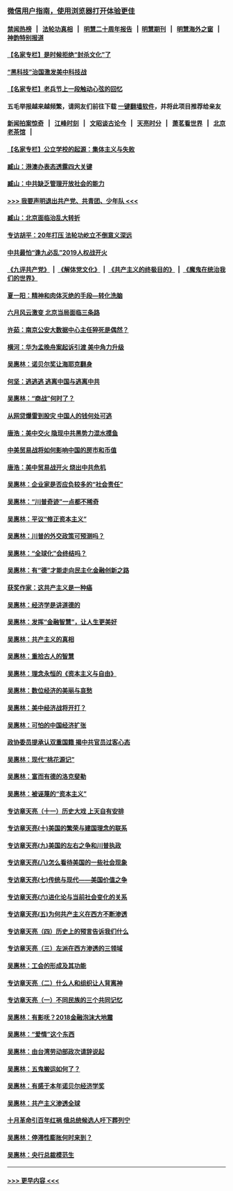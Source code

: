 ### [微信用户指南，使用浏览器打开体验更佳](https://github.com/gfw-breaker/banned-news1/blob/master/indexes/wechat-guide.md?t=0)
#### [禁闻热榜](热点新闻.md?t=0)  &nbsp;&nbsp;|&nbsp;&nbsp; [法轮功真相](https://github.com/gfw-breaker/truth/blob/master/README.md?t=0) &nbsp;&nbsp;|&nbsp;&nbsp; [明慧二十周年报告](https://github.com/gfw-breaker/mh-reports/blob/master/README.md?t=0) &nbsp;&nbsp;|&nbsp;&nbsp;[明慧期刊](https://github.com/gfw-breaker/mh-qikan) &nbsp;&nbsp;|&nbsp;&nbsp; [明慧海外之窗](https://github.com/gfw-breaker/mh-news/blob/master/README.md?t=0) &nbsp;&nbsp;|&nbsp;&nbsp; [神韵特别报道](https://github.com/gfw-breaker/mh-news/blob/master/shenyun.md?t=0)
#### [【名家专栏】是时候拒绝“封杀文化”了](../pages/nsc423/n11814093.md?t=02161244) 
#### [“黑科技”治国激发美中科技战](../pages/nsc423/n11638056.md?t=02161244) 
#### [【名家专栏】老兵节上一段触动心弦的回忆](../pages/nsc423/n11646016.md?t=02161244) 
#### 五毛举报越来越频繁，请网友们前往下载 [一键翻墙软件](https://github.com/gfw-breaker/ssr-accounts)，并将此项目推荐给亲友
#### [新闻拍案惊奇](https://github.com/gfw-breaker/banned-news1/blob/master/pages/link4.md) &nbsp;&nbsp;|&nbsp;&nbsp; [江峰时刻](https://github.com/gfw-breaker/banned-news1/blob/master/pages/link4.md) &nbsp;&nbsp;|&nbsp;&nbsp; [文昭谈古论今](https://github.com/gfw-breaker/banned-news1/blob/master/pages/link4.md) &nbsp;&nbsp;|&nbsp;&nbsp; [天亮时分](https://github.com/gfw-breaker/banned-news1/blob/master/pages/link4.md) &nbsp;&nbsp;|&nbsp;&nbsp; [萧茗看世界](https://github.com/gfw-breaker/banned-news1/blob/master/pages/link4.md) &nbsp;&nbsp;|&nbsp;&nbsp; [北京老茶馆](https://github.com/gfw-breaker/banned-news1/blob/master/pages/link4.md) &nbsp;&nbsp;|&nbsp;&nbsp; 
#### [【名家专栏】公立学校的起源：集体主义与失败](../pages/nsc423/n11601833.md?t=02161244) 
#### [臧山：港澳办表态透露四大关键](../pages/nsc423/n11421628.md?t=02161244) 
#### [臧山：中共缺乏管理开放社会的能力](../pages/nsc423/n11407457.md?t=02161244) 
#### [>>> 我要声明退出共产党、共青团、少年队 <<<](https://github.com/begood0513/goodnews/blob/master/quit/letter.md) 
#### [臧山：北京面临治乱大转折](../pages/nsc423/n11406895.md?t=02161244) 
#### [专访胡平：20年打压 法轮功屹立不倒意义深远](../pages/nsc423/n11398800.md?t=02161244) 
#### [中共最怕“逢九必乱”2019人权战开火](../pages/nsc423/n11385248.md?t=02161244) 
#### [《九评共产党》](https://github.com/begood0513/9ping.md/blob/master/README.md) &nbsp;|&nbsp; [《解体党文化》](../../../../jtdwh.md/blob/master/README.md)  &nbsp;|&nbsp; [《共产主义的终极目的》](../../../../gczydzjmd.md/blob/master/README.md) &nbsp;|&nbsp; [《魔鬼在统治我们的世界》](../../../../mgztzwmdsj.md/blob/master/README.md) 
#### [夏一阳：精神和肉体灭绝的手段—转化洗脑](../pages/nsc423/n11368250.md?t=02161244) 
#### [六月风云激变 北京当局面临三条路](../pages/nsc423/n11313668.md?t=02161244) 
#### [许茹：南京公安大数据中心主任猝死是偶然？](../pages/nsc423/n11064744.md?t=02161244) 
#### [横河：华为孟晚舟案起诉引渡 美中角力升级](../pages/nsc423/n11027230.md?t=02161244) 
#### [吴惠林：诺贝尔奖让海耶克翻身](../pages/nsc423/n10890049.md?t=02161244) 
#### [何坚：逃逃逃 逃离中国与逃离中共](../pages/nsc423/n10592891.md?t=02161244) 
#### [吴惠林：“商战”何时了？](../pages/nsc423/n10573558.md?t=02161244) 
#### [从网贷爆雷到股灾 中国人的钱何处可逃](../pages/nsc423/n10572800.md?t=02161244) 
#### [唐浩：美中交火 隐现中共黑势力混水摸鱼](../pages/nsc423/n10544040.md?t=02161244) 
#### [中美贸易战将如何影响中国的房市和币值](../pages/nsc423/n10543697.md?t=02161244) 
#### [唐浩：美中贸易战开火 烧出中共危机](../pages/nsc423/n10540126.md?t=02161244) 
#### [吴惠林：企业家是否应负较多的“社会责任”](../pages/nsc423/n10535022.md?t=02161244) 
#### [吴惠林：“川普奇迹”一点都不稀奇](../pages/nsc423/n10512808.md?t=02161244) 
#### [吴惠林：平议“修正资本主义”](../pages/nsc423/n10495724.md?t=02161244) 
#### [吴惠林：川普的外交政策可预测吗？](../pages/nsc423/n10462387.md?t=02161244) 
#### [吴惠林：“全球化”会终结吗？](../pages/nsc423/n10452838.md?t=02161244) 
#### [吴惠林：有“德”才能走向民主化金融创新之路](../pages/nsc423/n10432292.md?t=02161244) 
#### [获奖作家：这共产主义是一种癌](../pages/nsc423/n10431541.md?t=02161244) 
#### [吴惠林：经济学是讲道德的](../pages/nsc423/n10398014.md?t=02161244) 
#### [吴惠林：发挥“金融智慧”，让人生更美好](../pages/nsc423/n10375019.md?t=02161244) 
#### [吴惠林：共产主义的真相](../pages/nsc423/n10351394.md?t=02161244) 
#### [吴惠林：重拾古人的智慧](../pages/nsc423/n10337691.md?t=02161244) 
#### [吴惠林：理念永恒的《资本主义与自由》](../pages/nsc423/n10316274.md?t=02161244) 
#### [吴惠林：数位经济的美丽与哀愁](../pages/nsc423/n10292946.md?t=02161244) 
#### [吴惠林：美中经济战将开打？](../pages/nsc423/n10258825.md?t=02161244) 
#### [吴惠林：可怕的中国经济扩张](../pages/nsc423/n10219147.md?t=02161244) 
#### [政协委员提承认双重国籍 揭中共官员过客心态](../pages/nsc423/n10208809.md?t=02161244) 
#### [吴惠林：现代“桃花源记”](../pages/nsc423/n10185234.md?t=02161244) 
#### [吴惠林：富而有德的洛克斐勒](../pages/nsc423/n10142264.md?t=02161244) 
#### [吴惠林：被诬蔑的“资本主义”](../pages/nsc423/n10124816.md?t=02161244) 
#### [专访章天亮（十一）历史大戏 上天自有安排](../pages/nsc423/n10094905.md?t=02161244) 
#### [专访章天亮(十)美国的繁荣与建国理念的联系](../pages/nsc423/n10094899.md?t=02161244) 
#### [专访章天亮(九)美国的左右之争和川普执政](../pages/nsc423/n10094889.md?t=02161244) 
#### [专访章天亮(八)怎么看待美国的一些社会现象](../pages/nsc423/n10094857.md?t=02161244) 
#### [专访章天亮(七)传统与现代——美国价值之争](../pages/nsc423/n10093140.md?t=02161244) 
#### [专访章天亮(六)进化论与当前社会变化的关系](../pages/nsc423/n10092036.md?t=02161244) 
#### [专访章天亮(五)为何共产主义在西方不断渗透](../pages/nsc423/n10083620.md?t=02161244) 
#### [专访章天亮（四）历史上的预言告诉我们什么](../pages/nsc423/n10083606.md?t=02161244) 
#### [专访章天亮（三）左派在西方渗透的三领域](../pages/nsc423/n10081115.md?t=02161244) 
#### [吴惠林：工会的形成及其功能](../pages/nsc423/n10080633.md?t=02161244) 
#### [专访章天亮（二）什么人和组织让人背离神](../pages/nsc423/n10076637.md?t=02161244) 
#### [专访章天亮（一）不同民族的三个共同记忆](../pages/nsc423/n10074188.md?t=02161244) 
#### [吴惠林：有影呒？2018金融泡沫大地震](../pages/nsc423/n10040534.md?t=02161244) 
#### [吴惠林：“爱情”这个东西](../pages/nsc423/n10019423.md?t=02161244) 
#### [吴惠林：由台湾劳动部政次请辞说起](../pages/nsc423/n9979679.md?t=02161244) 
#### [吴惠林：五鬼搬运如何了？](../pages/nsc423/n9925338.md?t=02161244) 
#### [吴惠林：有感于本年诺贝尔经济学奖](../pages/nsc423/n9871883.md?t=02161244) 
#### [吴惠林：共产主义渗透全球](../pages/nsc423/n9812748.md?t=02161244) 
#### [十月革命引百年红祸 俄总统候选人吁下葬列宁](../pages/nsc423/n9810182.md?t=02161244) 
#### [吴惠林：停滞性膨胀何时来到？](../pages/nsc423/n9764136.md?t=02161244) 
#### [吴惠林：央行总裁模范生](../pages/nsc423/n9728134.md?t=02161244) 

----
#### [ >>> 更早内容 <<< ](../indexes/nsc423-earlier.md)
